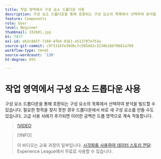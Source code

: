```yaml
---
title: 작업 영역에서 구성 요소 드롭다운 사용
description: 구성 요소 드롭다운을 통해 호환되는 구성 요소의 목록에서 선택하여 분석을 빌드할 수 있습니다. 필요한 항목을 찾지 못한 경우 드롭다운에서 바로 새 구성 요소를 만들 수도 있습니다. 고급 사용 사례가 추가되면 이러한 공백은 드롭 영역으로 계속 작동합니다.
feature: Components
role: User
level: Beginner
thumbnail: 332601.jpg
kt: 7477
exl-id: e63c845f-7160-4fb4-9161-a513797e753a
source-git-commit: c9f3316fe30d6cfc505dd2c3238b1b6f0661a709
workflow-type: tm+mt
source-wordcount: '139'
ht-degree: 85%

---
```


# 작업 영역에서 구성 요소 드롭다운 사용

구성 요소 드롭다운을 통해 호환되는 구성 요소의 목록에서 선택하여 분석을 빌드할 수 있습니다. 필요한 항목을 찾지 못한 경우 드롭다운에서 바로 새 구성 요소를 만들 수도 있습니다. 고급 사용 사례가 추가되면 이러한 공백은 드롭 영역으로 계속 작동합니다.

>[!VIDEO](https://video.tv.adobe.com/v/332601/?quality=12&learn=on)

>[!INFO]
>
> 이 비디오는 교육 과정의 일부입니다. [시각화를 사용하여 데이터 스토리 전달](https://experienceleague.adobe.com/?recommended=Analytics-U-1-2021.1.visualizations): Experience League에서 무료로 사용할 수 있습니다.
